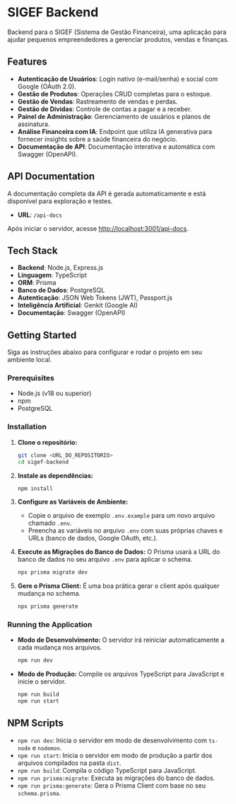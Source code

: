 # SIGEF Backend

Backend para o SIGEF (Sistema de Gestão Financeira), uma aplicação para ajudar pequenos empreendedores a gerenciar produtos, vendas e finanças.

## Features

- **Autenticação de Usuários**: Login nativo (e-mail/senha) e social com Google (OAuth 2.0).
- **Gestão de Produtos**: Operações CRUD completas para o estoque.
- **Gestão de Vendas**: Rastreamento de vendas e perdas.
- **Gestão de Dívidas**: Controle de contas a pagar e a receber.
- **Painel de Administração**: Gerenciamento de usuários e planos de assinatura.
- **Análise Financeira com IA**: Endpoint que utiliza IA generativa para fornecer insights sobre a saúde financeira do negócio.
- **Documentação de API**: Documentação interativa e automática com Swagger (OpenAPI).

## API Documentation

A documentação completa da API é gerada automaticamente e está disponível para exploração e testes.

- **URL**: `/api-docs`

Após iniciar o servidor, acesse [http://localhost:3001/api-docs](http://localhost:3001/api-docs).

## Tech Stack

- **Backend**: Node.js, Express.js
- **Linguagem**: TypeScript
- **ORM**: Prisma
- **Banco de Dados**: PostgreSQL
- **Autenticação**: JSON Web Tokens (JWT), Passport.js
- **Inteligência Artificial**: Genkit (Google AI)
- **Documentação**: Swagger (OpenAPI)

## Getting Started

Siga as instruções abaixo para configurar e rodar o projeto em seu ambiente local.

### Prerequisites

- Node.js (v18 ou superior)
- npm
- PostgreSQL

### Installation

1. **Clone o repositório:**
   ```sh
   git clone <URL_DO_REPOSITORIO>
   cd sigef-backend
   ```

2. **Instale as dependências:**
   ```sh
   npm install
   ```

3. **Configure as Variáveis de Ambiente:**
   - Copie o arquivo de exemplo `.env.example` para um novo arquivo chamado `.env`.
   - Preencha as variáveis no arquivo `.env` com suas próprias chaves e URLs (banco de dados, Google OAuth, etc.).

4. **Execute as Migrações do Banco de Dados:**
   O Prisma usará a URL do banco de dados no seu arquivo `.env` para aplicar o schema.
   ```sh
   npx prisma migrate dev
   ```

5. **Gere o Prisma Client:**
   É uma boa prática gerar o client após qualquer mudança no schema.
   ```sh
   npx prisma generate
   ```

### Running the Application

- **Modo de Desenvolvimento:**
  O servidor irá reiniciar automaticamente a cada mudança nos arquivos.
  ```sh
  npm run dev
  ```

- **Modo de Produção:**
  Compile os arquivos TypeScript para JavaScript e inicie o servidor.
  ```sh
  npm run build
  npm run start
  ```

## NPM Scripts

- `npm run dev`: Inicia o servidor em modo de desenvolvimento com `ts-node` e `nodemon`.
- `npm run start`: Inicia o servidor em modo de produção a partir dos arquivos compilados na pasta `dist`.
- `npm run build`: Compila o código TypeScript para JavaScript.
- `npm run prisma:migrate`: Executa as migrações do banco de dados.
- `npm run prisma:generate`: Gera o Prisma Client com base no seu `schema.prisma`.
